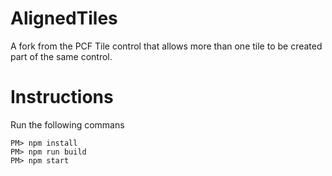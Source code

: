 # AlignedTiles
A fork from the PCF Tile control that allows more than one tile to be created part of the same control.

# Instructions
Run the following commans
```
PM> npm install
PM> npm run build
PM> npm start
```
